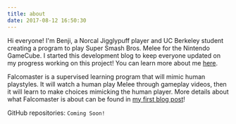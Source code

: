 ```yaml
---
title: about
date: 2017-08-12 16:50:30
---
```

Hi everyone! I'm Benji, a Norcal Jigglypuff player and UC Berkeley student creating a program to play Super Smash Bros. Melee for the Nintendo GameCube. I started this development blog to keep everyone updated on my progress working on this project! You can learn more about me [here](http://www.benji.li).

Falcomaster is a supervised learning program that will mimic human playstyles. It will watch a human play Melee through gameplay videos, then it will learn to make choices mimicking the human player. More details about what Falcomaster is about can be found in [my first blog post](http://www.falcomaster.tech/2017/08/12/Post0/)!

GitHub repositories:
`Coming Soon!`
